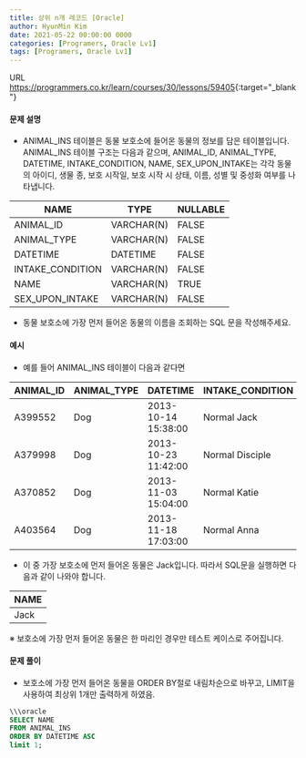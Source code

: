 ```yaml
---
title: 상위 n개 레코드 [Oracle]
author: HyunMin Kim
date: 2021-05-22 00:00:00 0000
categories: [Programers, Oracle Lv1]
tags: [Programers, Oracle Lv1]
---
```


URL <https://programmers.co.kr/learn/courses/30/lessons/59405>{:target="_blank"}

#### 문제 설명
- ANIMAL_INS 테이블은 동물 보호소에 들어온 동물의 정보를 담은 테이블입니다. ANIMAL_INS 테이블 구조는 다음과 같으며, ANIMAL_ID, ANIMAL_TYPE, DATETIME, INTAKE_CONDITION, NAME, SEX_UPON_INTAKE는 각각 동물의 아이디, 생물 종, 보호 시작일, 보호 시작 시 상태, 이름, 성별 및 중성화 여부를 나타냅니다.

|NAME|TYPE|NULLABLE|
|---|---|---|
|ANIMAL_ID|VARCHAR(N)|FALSE|
|ANIMAL_TYPE|VARCHAR(N)|FALSE|
|DATETIME|DATETIME|FALSE|
|INTAKE_CONDITION|VARCHAR(N)|FALSE|
|NAME|VARCHAR(N)|TRUE|
|SEX_UPON_INTAKE|VARCHAR(N)|FALSE|

- 동물 보호소에 가장 먼저 들어온 동물의 이름을 조회하는 SQL 문을 작성해주세요.

#### 예시
- 예를 들어 ANIMAL_INS 테이블이 다음과 같다면

|ANIMAL_ID|ANIMAL_TYPE|DATETIME|INTAKE_CONDITION|NAME|SEX_UPON_INTAKE|
|---|---|---|---|---|---|
|A399552|Dog|2013-10-14 15:38:00|Normal	Jack|Neutered Male|
|A379998|Dog|2013-10-23 11:42:00|Normal	Disciple|Intact Male|
|A370852|Dog|2013-11-03 15:04:00|Normal	Katie|Spayed Female|
|A403564|Dog|2013-11-18 17:03:00|Normal	Anna|Spayed Female|

- 이 중 가장 보호소에 먼저 들어온 동물은 Jack입니다. 따라서 SQL문을 실행하면 다음과 같이 나와야 합니다.

|NAME|
|---|
|Jack|
※ 보호소에 가장 먼저 들어온 동물은 한 마리인 경우만 테스트 케이스로 주어집니다.

#### 문제 풀이
- 보호소에 가장 먼저 들어온 동물을 ORDER BY절로 내림차순으로 바꾸고, LIMIT을 사용하여 최상위 1개만 출력하게 하였음.

```sql
\\\oracle
SELECT NAME
FROM ANIMAL_INS
ORDER BY DATETIME ASC
limit 1;
```